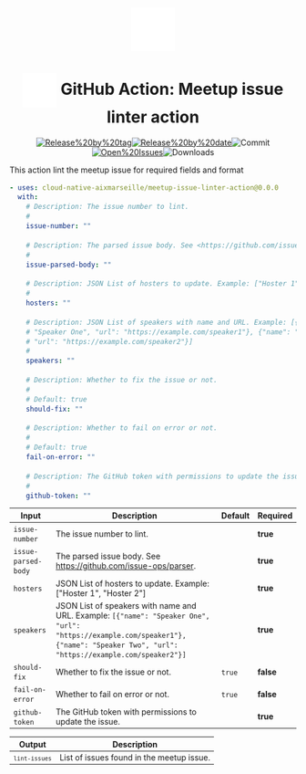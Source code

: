 <!-- markdownlint-disable-next-line first-line-heading -->
<div align="center" width="100%">
<!-- start branding -->

<img src=".github/ghadocs/branding.svg" width="15%" align="center" alt="branding<icon:check-circle color:blue>" />

<!-- end branding -->
<!-- start title -->

# <img src=".github/ghadocs/branding.svg" width="60px" align="center" alt="branding<icon:check-circle color:blue>" /> GitHub Action: Meetup issue linter action

<!-- end title -->
<!-- markdownlint-disable MD013 -->
<!-- start badges -->

<a href="https%3A%2F%2Fgithub.com%2Fcloud-native-aixmarseille%2Fmeetup-issue-linter-action%2Freleases%2Flatest"><img src="https://img.shields.io/github/v/release/cloud-native-aixmarseille/meetup-issue-linter-action?display_name=tag&sort=semver&logo=github&style=flat-square" alt="Release%20by%20tag" /></a><a href="https%3A%2F%2Fgithub.com%2Fcloud-native-aixmarseille%2Fmeetup-issue-linter-action%2Freleases%2Flatest"><img src="https://img.shields.io/github/release-date/cloud-native-aixmarseille/meetup-issue-linter-action?display_name=tag&sort=semver&logo=github&style=flat-square" alt="Release%20by%20date" /></a><img src="https://img.shields.io/github/last-commit/cloud-native-aixmarseille/meetup-issue-linter-action?logo=github&style=flat-square" alt="Commit" /><a href="https%3A%2F%2Fgithub.com%2Fcloud-native-aixmarseille%2Fmeetup-issue-linter-action%2Fissues"><img src="https://img.shields.io/github/issues/cloud-native-aixmarseille/meetup-issue-linter-action?logo=github&style=flat-square" alt="Open%20Issues" /></a><img src="https://img.shields.io/github/downloads/cloud-native-aixmarseille/meetup-issue-linter-action/total?logo=github&style=flat-square" alt="Downloads" />

<!-- end badges -->
<!-- markdownlint-enable MD013 -->
</div>
<!-- start description -->

This action lint the meetup issue for required fields and format

<!-- end description -->
<!-- start contents -->
<!-- end contents -->
<!-- start usage -->

```yaml
- uses: cloud-native-aixmarseille/meetup-issue-linter-action@0.0.0
  with:
    # Description: The issue number to lint.
    #
    issue-number: ""

    # Description: The parsed issue body. See <https://github.com/issue-ops/parser>.
    #
    issue-parsed-body: ""

    # Description: JSON List of hosters to update. Example: ["Hoster 1", "Hoster 2"]
    #
    hosters: ""

    # Description: JSON List of speakers with name and URL. Example: [{"name":
    # "Speaker One", "url": "https://example.com/speaker1"}, {"name": "Speaker Two",
    # "url": "https://example.com/speaker2"}]
    #
    speakers: ""

    # Description: Whether to fix the issue or not.
    #
    # Default: true
    should-fix: ""

    # Description: Whether to fail on error or not.
    #
    # Default: true
    fail-on-error: ""

    # Description: The GitHub token with permissions to update the issue.
    #
    github-token: ""
```

<!-- end usage -->
<!-- start inputs -->

| **Input**                      | **Description**                                                                                                                                                                      | **Default**       | **Required** |
| ------------------------------ | ------------------------------------------------------------------------------------------------------------------------------------------------------------------------------------ | ----------------- | ------------ |
| <code>issue-number</code>      | The issue number to lint.                                                                                                                                                            |                   | **true**     |
| <code>issue-parsed-body</code> | The parsed issue body. See <https://github.com/issue-ops/parser>.                                                                                                                    |                   | **true**     |
| <code>hosters</code>           | JSON List of hosters to update. Example: ["Hoster 1", "Hoster 2"]                                                                                                                    |                   | **true**     |
| <code>speakers</code>          | JSON List of speakers with name and URL. Example: `[{"name": "Speaker One", "url": "https://example.com/speaker1"}, {"name": "Speaker Two", "url": "https://example.com/speaker2"}]` |                   | **true**     |
| <code>should-fix</code>        | Whether to fix the issue or not.                                                                                                                                                     | <code>true</code> | **false**    |
| <code>fail-on-error</code>     | Whether to fail on error or not.                                                                                                                                                     | <code>true</code> | **false**    |
| <code>github-token</code>      | The GitHub token with permissions to update the issue.                                                                                                                               |                   | **true**     |

<!-- end inputs -->
<!-- start outputs -->

| **Output**                 | **Description**                           |
| -------------------------- | ----------------------------------------- |
| <code>`lint-issues`</code> | List of issues found in the meetup issue. |

<!-- end outputs -->
<!-- start [.github/ghadocs/examples/] -->
<!-- end [.github/ghadocs/examples/] -->

